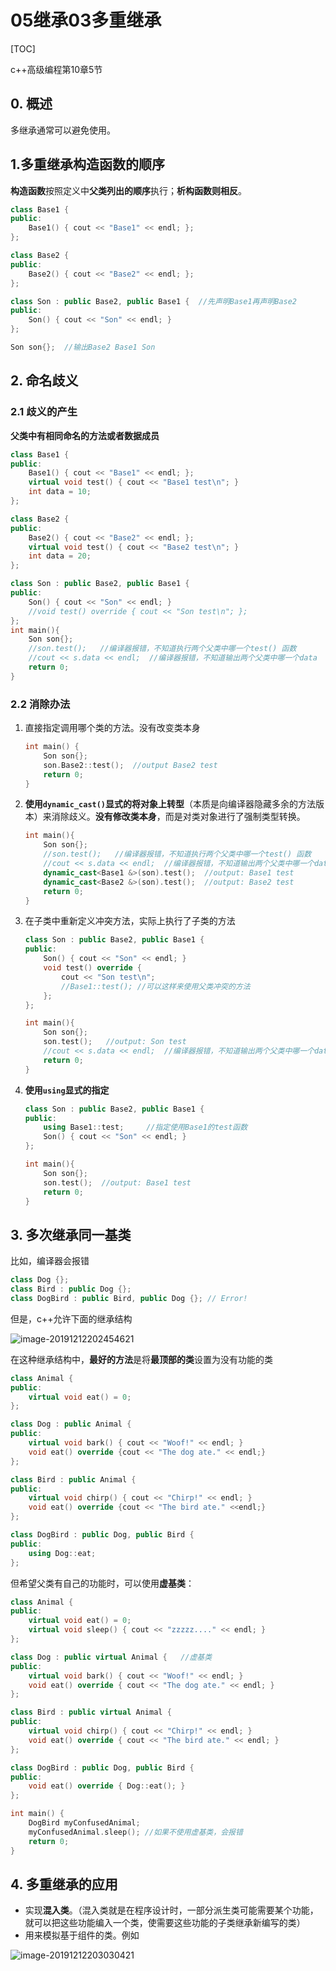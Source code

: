 # 05继承03多重继承

\[TOC\]

c++高级编程第10章5节

## 0. 概述

多继承通常可以避免使用。

## 1.多重继承构造函数的顺序

**构造函数**按照定义中**父类列出的顺序**执行；**析构函数则相反**。

```cpp
class Base1 {
public:
    Base1() { cout << "Base1" << endl; };
};

class Base2 {
public:
    Base2() { cout << "Base2" << endl; };
};

class Son : public Base2, public Base1 {  //先声明Base1再声明Base2
public:
    Son() { cout << "Son" << endl; }
};

Son son{};  //输出Base2 Base1 Son
```

## 2. 命名歧义

### 2.1 歧义的产生

**父类中有相同命名的方法或者数据成员**

```cpp
class Base1 {
public:
    Base1() { cout << "Base1" << endl; };
    virtual void test() { cout << "Base1 test\n"; }
    int data = 10;
};

class Base2 {
public:
    Base2() { cout << "Base2" << endl; };
    virtual void test() { cout << "Base2 test\n"; }
    int data = 20;
};

class Son : public Base2, public Base1 {
public:
    Son() { cout << "Son" << endl; }
    //void test() override { cout << "Son test\n"; };
};
int main(){
    Son son{};
    //son.test();   //编译器报错，不知道执行两个父类中哪一个test() 函数
    //cout << s.data << endl;  //编译器报错，不知道输出两个父类中哪一个data
    return 0;
}
```

### 2.2 消除办法

1. 直接指定调用哪个类的方法。没有改变类本身

   ```cpp
   int main() {
       Son son{};
       son.Base2::test();  //output Base2 test
       return 0;
   }
   ```

2. **使用`dynamic_cast()`显式的将对象上转型**（本质是向编译器隐藏多余的方法版本）来消除歧义。**没有修改类本身**，而是对类对象进行了强制类型转换。

   ```cpp
   int main(){
       Son son{};
       //son.test();   //编译器报错，不知道执行两个父类中哪一个test() 函数
       //cout << s.data << endl;  //编译器报错，不知道输出两个父类中哪一个data
       dynamic_cast<Base1 &>(son).test();  //output: Base1 test
       dynamic_cast<Base2 &>(son).test();  //output: Base2 test
       return 0;
   }
   ```

3. 在子类中重新定义冲突方法，实际上执行了子类的方法

   ```cpp
   class Son : public Base2, public Base1 {
   public:
       Son() { cout << "Son" << endl; }
       void test() override { 
           cout << "Son test\n"; 
           //Base1::test(); //可以这样来使用父类冲突的方法
       };
   };

   int main(){
       Son son{};
       son.test();   //output: Son test
       //cout << s.data << endl;  //编译器报错，不知道输出两个父类中哪一个data
       return 0;
   }
   ```

4. **使用`using`显式的指定**

   ```cpp
   class Son : public Base2, public Base1 {
   public:
       using Base1::test;     //指定使用Base1的test函数
       Son() { cout << "Son" << endl; }
   };

   int main(){
       Son son{};
       son.test();  //output: Base1 test
       return 0;
   }
   ```

## 3. 多次继承同一基类

比如，编译器会报错

```cpp
class Dog {};
class Bird : public Dog {};
class DogBird : public Bird, public Dog {}; // Error!
```

但是，c++允许下面的继承结构

![image-20191212202454621](../.gitbook/assets/image-20191212202454621.png)

在这种继承结构中，**最好的方法**是将**最顶部的类**设置为没有功能的类

```cpp
class Animal {
public:
    virtual void eat() = 0;
};

class Dog : public Animal {
public:
    virtual void bark() { cout << "Woof!" << endl; }
    void eat() override {cout << "The dog ate." << endl;}
};

class Bird : public Animal {
public:
    virtual void chirp() { cout << "Chirp!" << endl; }
    void eat() override {cout << "The bird ate." <<endl;}
};

class DogBird : public Dog, public Bird {
public:
    using Dog::eat;
};
```

但希望父类有自己的功能时，可以使用**虚基类**：

```cpp
class Animal {
public:
    virtual void eat() = 0;
    virtual void sleep() { cout << "zzzzz...." << endl; }
};

class Dog : public virtual Animal {   //虚基类
public:
    virtual void bark() { cout << "Woof!" << endl; }
    void eat() override { cout << "The dog ate." << endl; }
};

class Bird : public virtual Animal {
public:
    virtual void chirp() { cout << "Chirp!" << endl; }
    void eat() override { cout << "The bird ate." << endl; }
};

class DogBird : public Dog, public Bird {
public:
    void eat() override { Dog::eat(); }
};

int main() {
    DogBird myConfusedAnimal;
    myConfusedAnimal.sleep(); //如果不使用虚基类，会报错
    return 0;
}
```

## 4. 多重继承的应用

* 实现**混入类**。（混入类就是在程序设计时，一部分派生类可能需要某个功能，就可以把这些功能编入一个类，使需要这些功能的子类继承新编写的类）
* 用来模拟基于组件的类。例如

![image-20191212203030421](../.gitbook/assets/image-20191212203030421.png)

